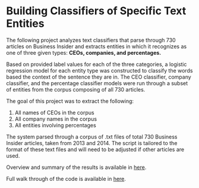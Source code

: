 # Building Classifiers of Specific Text Entities

The following project analyzes text classifiers that parse through 730 articles on Business Insider and extracts entities in which it recognizes as one of three given types: **CEOs, companies, and percentages.** 

Based on provided label values for each of the three categories, a logistic regression model for each entity type was constructed to classify the words based the context of the sentence they are in. The CEO classifier, company classifier, and the percentage classifier models were run through a subset of entities from the corpus composing of all 730 articles. 

The goal of this project was to extract the following:
1.	All names of CEOs in the corpus
2.	All company names in the corpus
3.	All entities involving percentages

The system parsed through a corpus of .txt files of total 730 Business Insider articles, taken from 2013 and 2014. The script is tailored to the format of these text files and will need to be adjusted if other articles are used. 

Overview and summary of the results is available in [here]().

Full walk through of the code is available in [here](). 
